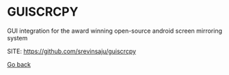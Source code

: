 # GUISCRCPY
 
 GUI integration for the award winning open-source
 android screen mirroring system
 
 SITE: https://github.com/srevinsaju/guiscrcpy

 [Go back](https://portable-linux-apps.github.io/apps.html)
